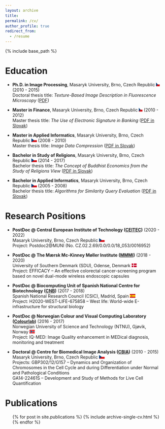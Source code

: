 ```yaml
---
layout: archive
title:
permalink: /cv/
author_profile: true
redirect_from:
  - /resume
---
```


{% include base_path %}

Education
======
* <b>Ph.D. in Image Processing</b>, Masaryk University, Brno, Czech Republic <img src="../flags/cz.png" width="12" height="12"> (2010 - 2015) <br />
  Doctoral thesis title: <i>Texture-Based Image Description in Fluorescence Microscopy</i> ([PDF](https://is.muni.cz/th/dcxrf/thesis.pdf))
  
* <b>Master in Finance</b>, Masaryk University, Brno, Czech Republic <img src="../flags/cz.png" width="12" height="12"> (2010 - 2012) <br />
  Master thesis title: <i>The Use of Electronic Signature in Banking </i> ([PDF in Slovak](https://is.muni.cz/th/t7oiw/DP.pdf))
  
* <b>Master in Applied Informatics</b>, Masaryk University, Brno, Czech Republic <img src="../flags/cz.png" height="12"> (2008 - 2010) <br />
  Master thesis title: <i>Image Data Compression</i> ([PDF in Slovak](https://is.muni.cz/th/ohoal/dp.pdf))
  
* <b>Bachelor in Study of Religions</b>, Masaryk University, Brno, Czech Republic <img src="../flags/cz.png" height="12"> (2014 - 2017) <br />
  Bachelor thesis title: <i>The Concept of Buddhist Economics from the Study of Religions View</i> ([PDF in Slovak](https://is.muni.cz/th/ojtm5/Bc.pdf))
  
* <b>Bachelor in Applied Informatics</b>, Masaryk University, Brno, Czech Republic <img src="../flags/cz.png" height="12"> (2005 - 2008) <br />
  Bachelor thesis title: <i>Algorithms for Similarity Query Evaluation</i> ([PDF in Slovak](https://is.muni.cz/th/iln9y/Bc.pdf))

Research Positions
======
* <b>PostDoc @ Central European Institute of Technology ([CEITEC](https://www.ceitec.eu))</b> (2020 - 2022) <br />
  Masaryk University, Brno, Czech Republic <img src="../flags/cz.png" height="12"> <br />
  Project: Postdoc2@MUNI (No. CZ.02.2.69/0.0/0.0/18_053/0016952)

* <b>PostDoc @ The Mærsk Mc-Kinney Møller Institute ([MMMI](https://www.sdu.dk/en/mmmi))</b> (2018 - 2020) <br />
  University of Southern Denmark (SDU), Odense, Denmark <img src="../flags/dk.png" height="12"> <br />
  Project: EFFICACY – An effective colorectal cancer-screening program based on novel dual-mode wireless endoscopic capsules

* <b>PostDoc @ Biocomputing Unit of Spanish National Centre for Biotechnology ([CNB](http://biocomputingunit.es))</b> (2017 - 2018) <br />
  Spanish National Research Council (CSIC), Madrid, Spain <img src="../flags/es.png" height="12"> <br />
  Project: H2020-WEST-LIFE-675858 – West life: World-wide E-infrastructure for structural biology
  
* <b>PostDoc @ Norwegian Colour and Visual Computing Laboratory ([Colourlab](http://colorlab.no))</b> (2016 - 2017) <br />
  Norwegian University of Science and Technology (NTNU), Gjøvik, Norway <img src="../flags/no.png" height="12"> <br />
  Project: IQ-MED: Image Quality enhancement in MEDical diagnosis, monitoring and treatment

* <b>Doctoral @ Centre for Biomedical Image Analysis ([CBIA](https://cbia.fi.muni.cz/))</b> (2010 - 2015) <br />
  Masaryk University, Brno, Czech Republic <img src="../flags/cz.png" height="12"> <br />
  Projects: GBP302/12/G157 – Dynamics and Organization of Chromosomes in the Cell Cycle and during Differentiation under Normal and Pathological Conditions <br />GA14-22461S – Development and Study of Methods for Live Cell Quantification
  

Publications
======
  <ul>{% for post in site.publications %}
    {% include archive-single-cv.html %}
  {% endfor %}</ul>
